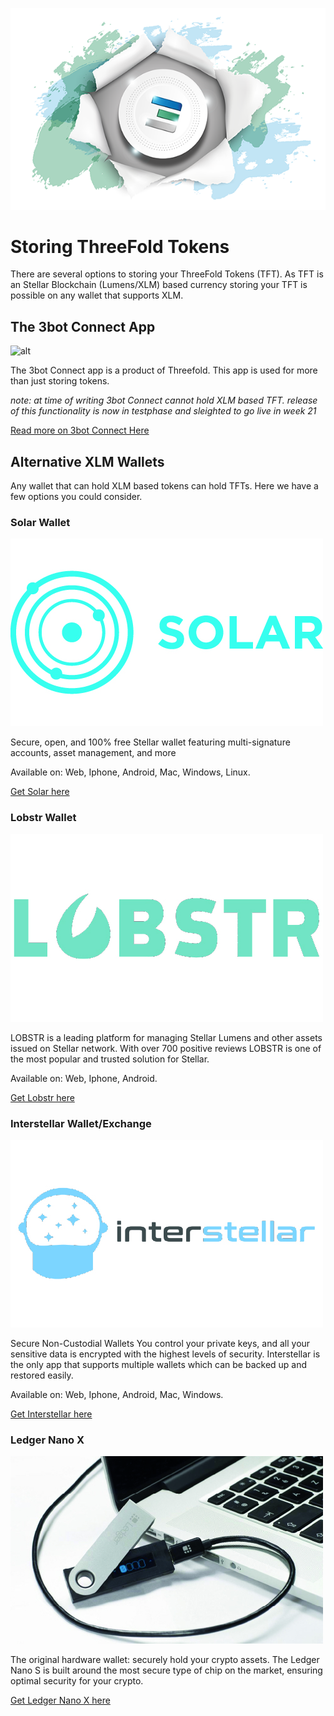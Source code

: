 ![](./img/tftexplo.png)

# Storing ThreeFold Tokens

There are several options to storing your ThreeFold Tokens (TFT). As TFT is an Stellar Blockchain (Lumens/XLM) based currency storing your TFT is possible on any wallet that supports XLM.



##  The 3bot Connect App
![alt](3bot_connect_4screens.jpg)

The 3bot Connect app is a product of Threefold. This app is used for more than just storing tokens. 

_note: at time of writing 3bot Connect cannot hold XLM based TFT. release of this functionality is now in testphase and sleighted to go live in week 21_ 

[Read more on 3bot Connect Here](3bot_app.md)

## Alternative XLM Wallets

Any wallet that can hold XLM based tokens can hold TFTs. Here we have a few options you could consider.

### Solar Wallet
![alt](./img/solar_wallet_logo.jpg)

Secure, open, and 100% free
Stellar wallet featuring multi-signature accounts, asset management, and more

Available on: Web, Iphone, Android, Mac, Windows, Linux.

[Get Solar here](https://solarwallet.io/)

### Lobstr Wallet

![alt](./img/lobstr_wallet_logo.jpg)

LOBSTR is a leading platform for managing Stellar Lumens and other assets issued on Stellar network.
With over 700 positive reviews LOBSTR is one of the most popular and trusted solution for Stellar.

Available on: Web, Iphone, Android.

[Get Lobstr here](https://lobstr.co/)

### Interstellar Wallet/Exchange
![alt](./img/interstellar_wallet_logo.jpg)

Secure Non-Custodial Wallets
You control your private keys, and all your sensitive data is encrypted with the highest levels of security. Interstellar is the only app that supports multiple wallets which can be backed up and restored easily.

Available on: Web, Iphone, Android, Mac, Windows.

[Get Interstellar here](https://interstellar.exchange/)

### Ledger Nano X
![alt](./img/ledger_nano_logo.jpg)

The original hardware wallet: securely hold your crypto assets. The Ledger Nano S is built around the most secure type of chip on the market, ensuring optimal security for your crypto.

[Get Ledger Nano X here](https://shop.ledger.com/products/ledger-nano-s)

